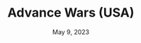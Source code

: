 ---
layout: gba
title: "Advance Wars (USA)"
categories:
 - approved
 - gba
 - universal
 - safe
tags:
- war, ig? idk
date: May 9, 2023
permalink: /games/advance-wars/play/details
publisher: Nintendo
id: advance-wars
---